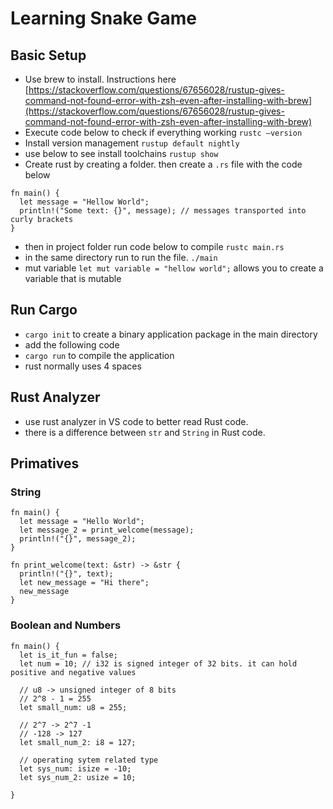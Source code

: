 # Learning Snake Game
## Basic Setup
- Use brew to install. Instructions here [https://stackoverflow.com/questions/67656028/rustup-gives-command-not-found-error-with-zsh-even-after-installing-with-brew](https://stackoverflow.com/questions/67656028/rustup-gives-command-not-found-error-with-zsh-even-after-installing-with-brew)
- Execute code below to check if everything working `rustc —version`
- Install version management `rustup default nightly`
- use below to see install toolchains `rustup show`
- Create rust by creating a folder. then create a `.rs` file with the code below
```
fn main() {
  let message = "Hellow World";
  println!("Some text: {}", message); // messages transported into curly brackets
}
```
- then in project folder run code below to compile `rustc main.rs`
- in the same directory run to run the file. `./main`
- mut variable `let mut variable = "hellow world";` allows you to create a variable that is mutable

## Run Cargo
- `cargo init` to create a binary application package in the main directory
- add the following code
- `cargo run` to compile the application
- rust normally uses 4 spaces

## Rust Analyzer
- use rust analyzer in VS code to better read Rust code.
- there is a difference between `str` and `String` in Rust code.

## Primatives
### String
```
fn main() {
  let message = "Hello World";
  let message_2 = print_welcome(message);
  println!("{}", message_2);
}

fn print_welcome(text: &str) -> &str {
  println!("{}", text);
  let new_message = "Hi there";
  new_message
}
```
### Boolean and Numbers
```
fn main() {
  let is_it_fun = false;
  let num = 10; // i32 is signed integer of 32 bits. it can hold positive and negative values

  // u8 -> unsigned integer of 8 bits
  // 2^8 - 1 = 255
  let small_num: u8 = 255;

  // 2^7 -> 2^7 -1
  // -128 -> 127
  let small_num_2: i8 = 127;

  // operating sytem related type
  let sys_num: isize = -10;
  let sys_num_2: usize = 10;

}

```
